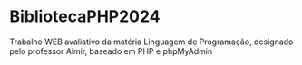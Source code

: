 # BibliotecaPHP2024
Trabalho WEB avaliativo da matéria Linguagem de Programação, designado pelo professor Almir, baseado em PHP e phpMyAdmin
